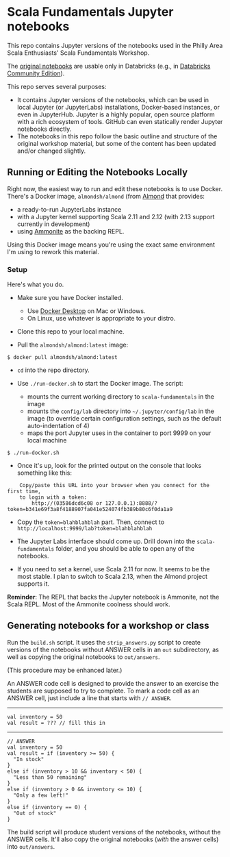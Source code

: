 # Scala Fundamentals Jupyter notebooks

This repo contains Jupyter versions of the notebooks used in the
Philly Area Scala Enthusiasts' Scala Fundamentals Workshop.

The [original notebooks](https://github.com/scala-phase/scala-fundamentals) are
usable only in Databricks (e.g., in
[Databricks Community Edition](https://databricks.com/ce)).

This repo serves several purposes:

- It contains Jupyter versions of the notebooks, which can be used in local
  Jupyter (or JupyterLabs) installations, Docker-based instances, or even
  in JupyterHub. Jupyter is a highly popular, open source platform with
  a rich ecosystem of tools. GitHub can even statically render Jupyter notebooks
  directly.
- The notebooks in this repo follow the basic outline and structure of the
  original workshop material, but some of the content has been updated and/or
  changed slightly.

## Running or Editing the Notebooks Locally

Right now, the easiest way to run and edit these notebooks is to use Docker.
There's a Docker image, `almondsh/almond` (from [Almond](https://almond.sh/)
that provides:

- a ready-to-run JupyterLabs instance
- with a Jupyter kernel supporting Scala 2.11 and 2.12 (with 2.13 support
  currently in development)
- using [Ammonite](https://ammonite.io) as the backing REPL.

Using this Docker image means you're using the exact same environment I'm
using to rework this material.

### Setup

Here's what you do.

- Make sure you have Docker installed.
    - Use [Docker Desktop](https://www.docker.com/products/docker-desktop)
      on Mac or Windows.
    - On Linux, use whatever is appropriate to your distro.

- Clone this repo to your local machine.

- Pull the `almondsh/almond:latest` image:

```shell
$ docker pull almondsh/almond:latest
```

- `cd` into the repo directory.

- Use `./run-docker.sh` to start the Docker image. The script:
    - mounts the current working directory to `scala-fundamentals` in the image
    - mounts the `config/lab` directory into `~/.jupyter/config/lab` in the
      image (to override certain configuration settings, such as the default
      auto-indentation of 4)
    - maps the port Jupyter uses in the container to port 9999 on your local
      machine

```
$ ./run-docker.sh
```

- Once it's up, look for the printed output on the console that looks something
  like this:

```
    Copy/paste this URL into your browser when you connect for the first time,
    to login with a token:
        http://(03586dcd6c08 or 127.0.0.1):8888/?token=b341e69f3a8f4188907fa041e524074fb389b80c6f0da1a9
```

- Copy the `token=blahblahblah` part. Then, connect to
  `http://localhost:9999/lab?token=blahblahblah`

- The Jupyter Labs interface should come up. Drill down into the
  `scala-fundamentals` folder, and you should be able to open any of
  the notebooks.

- If you need to set a kernel, use Scala 2.11 for now. It seems to be
  the most stable. I plan to switch to Scala 2.13, when the Almond project
  supports it.

**Reminder**: The REPL that backs the Jupyter notebook is Ammonite, not the
Scala REPL. Most of the Ammonite coolness should work.

## Generating notebooks for a workshop or class

Run the `build.sh` script. It uses the `strip_answers.py` script to create
versions of the notebooks without ANSWER cells in an `out` subdirectory, as
well as copying the original notebooks to `out/answers`.

(This procedure may be enhanced later.)

An ANSWER code cell is designed to provide the answer to an exercise the students
are supposed to try to complete. To mark a code cell as an ANSWER cell, just
include a line that starts with `// ANSWER`.

---
```
val inventory = 50
val result = ??? // fill this in
```
---
```
// ANSWER
val inventory = 50
val result = if (inventory >= 50) {
  "In stock"
}
else if (inventory > 10 && inventory < 50) {
  "Less than 50 remaining"
}
else if (inventory > 0 && inventory <= 10) {
  "Only a few left!"
}
else if (inventory == 0) {
  "Out of stock"
}
```

The build script will produce student versions of the notebooks, without
the ANSWER cells. It'll also copy the original notebooks (_with_ the answer
cells) into `out/answers`.
